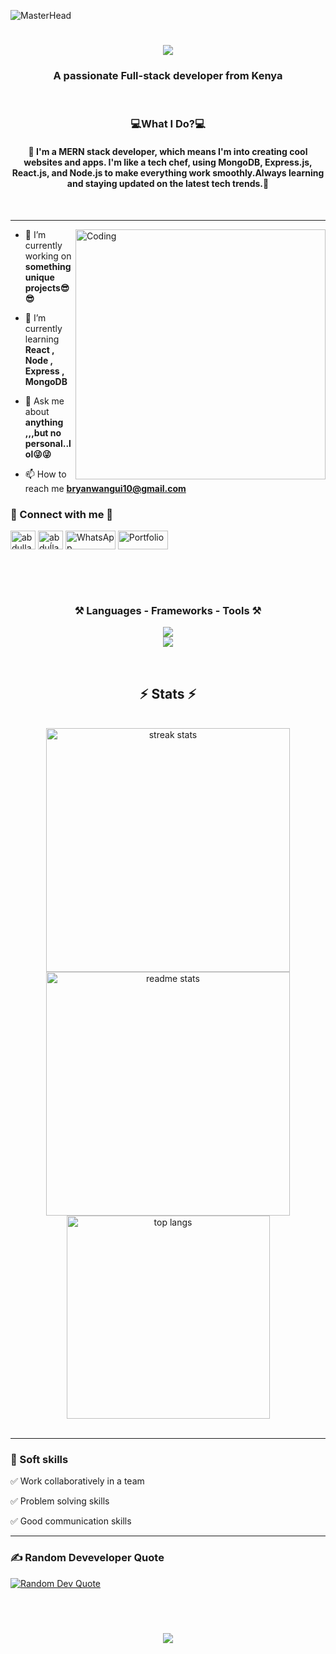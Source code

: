 ![MasterHead](https://chkskills.com/wp-content/uploads/2020/04/PNC-Animated-Banners.gif)

<h1 align="center">
    <img src="https://readme-typing-svg.herokuapp.com/?font=Righteous&size=35&center=true&vCenter=true&width=500&height=70&duration=4000&lines=Hello+There!+👋;+I'm+Mohamed+Essam!;" />
</h1>
<h3 align="center" >A passionate Full-stack  developer from Kenya</h3>
<br/>
<div align="center">
     <h3 align="center">💻What I Do?💻</h3>
<h4 align="center">
 🚀 I'm a MERN stack developer, which means I'm into creating cool websites and apps. I'm like a tech chef, using MongoDB, Express.js, React.js, and Node.js to make everything work smoothly.Always learning and staying updated on the latest tech trends.🚀
</h4>
</div>

<br/>
<hr/>

<img align="right" alt="Coding" width="400" src="https://media.licdn.com/dms/image/C5612AQHiTrnCOeJL8A/article-cover_image-shrink_720_1280/0/1628287501471?e=2147483647&v=beta&t=VV-s2SLRSBjhmBU3swkn3Y2x3Y_h8Qme5PqSC0GQBzQ">

- 🔭 I’m currently working on **something unique projects😎😎**

- 🌱 I’m currently learning **React , Node , Express , MongoDB**

- 💬 Ask me about **anything ,,,but no personal..lol😜😜**

- 📫 How to reach me **bryanwangui10@gmail.com**

<h3 align="left">📱 Connect with me 📱</h3>
<p align="left">
<a href="https://www.linkedin.com/in/bryan-wangui-096736247/" target="blank"><img align="center" src="https://raw.githubusercontent.com/rahuldkjain/github-profile-readme-generator/master/src/images/icons/Social/linked-in-alt.svg" alt="abdullah al mehmud" height="30" width="40" /></a>
<a href="https://www.instagram.com/__giitwa__/" target="blank"><img align="center" src="https://raw.githubusercontent.com/rahuldkjain/github-profile-readme-generator/master/src/images/icons/Social/instagram.svg" alt="abduĺlah al mehmud" height="30" width="40" /></a>
<a href="https://wa.me/254703816487" target="_blank"><img align="center" src="https://img.shields.io/badge/WhatsApp-25D366?style=for-the-badge&logo=whatsapp&logoColor=white" alt="WhatsApp" height="30" width="80" /></a>
<a href="https://techbiryan.xyz" target="_blank">
    <img align="center" src="https://img.shields.io/badge/Portfolio-000000?style=for-the-badge&logo=portfolio&logoColor=white" alt="Portfolio" height="30" width="80" />
</a>

</p>
<br/>
<br/>
<br/>
 <h3 align="center">⚒️ Languages - Frameworks - Tools ⚒️</h3>
<p align="center"> 
    <img src="https://skillicons.dev/icons?i=nodejs,github,mysql,javascript,python,django,react,express,mongodb,vscode&theme=dark" />  <br/>
     <img  src="https://skillicons.dev/icons?i=html,css,scss,bootstrap,git,npm,linux,postman&theme=dark" />
    
</p>

 <br/>

<h2 align="center">⚡ Stats ⚡</h2>
<br>

<div align=center>
  <img width=390 src="https://streak-stats.demolab.com/?user=Bryan-Giitwa&theme=dark&count_private=true&theme=react&border_radius=10" alt="streak stats"/>
  <img width=390 src="https://github-readme-stats-salesp07.vercel.app/api?username=Bryan-Giitwa&count_private=true&show_icons=true&theme=react&rank_icon=github&border_radius=10" alt="readme stats" />
  <br/>
  <img width=325 align="center" src="https://github-readme-stats-salesp07.vercel.app/api/top-langs/?username=Bryan-Giitwa&hide=HTML&langs_count=8&layout=compact&theme=react&border_radius=10&size_weight=0.5&count_weight=0.5&exclude_repo=github-readme-stats" alt="top langs" />
</div>

<br/>
<hr>

### 🔰 Soft skills

✅ Work collaboratively in a team

✅ Problem solving skills

✅ Good communication skills

<hr>

### ✍️ Random Deveveloper Quote

<a href="https://quotes-github-readme.vercel.app/api?type=horizontal&theme=radical" target="_blank">
    <img align="center" src="https://quotes-github-readme.vercel.app/api?type=horizontal&theme=radical" alt="Random Dev Quote" />
</a>

<br/><br/>

<h3 align="center">
    <img src="https://readme-typing-svg.herokuapp.com/?font=Righteous&size=25&center=true&vCenter=true&width=500&height=70&duration=4000&lines=Thanks+for+visiting!+✌️;+Shoot+me+a+message+on+Email!+📧;+Text+me+on+Whatsapp+🤙;I'm+always+down+to+collab+:)">
</h3>

<br/>
